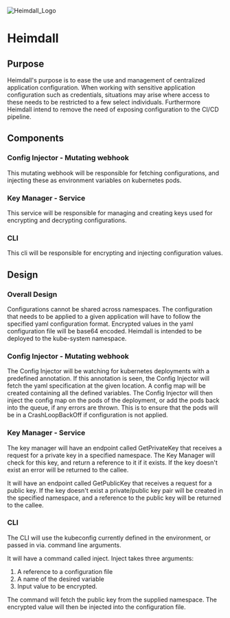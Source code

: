![Heimdall_Logo](https://i.imgur.com/Q8jL2dJ.png)
# Heimdall

## Purpose

Heimdall&#39;s purpose is to ease the use and management of centralized application configuration. When working with sensitive application configuration such as credentials, situations may arise where access to these needs to be restricted to a few select individuals. Furthermore Heimdall intend to remove the need of exposing configuration to the CI/CD pipeline.

## Components

### Config Injector - Mutating webhook

This mutating webhook will be responsible for fetching configurations, and injecting these as environment variables on kubernetes pods.

### Key Manager - Service

This service will be responsible for managing and creating keys used for encrypting and decrypting configurations.

### CLI

This cli will be responsible for encrypting and injecting configuration values.

## Design

### Overall Design

Configurations cannot be shared across namespaces. The configuration that needs to be applied to a given application will have to follow the specified yaml configuration format. Encrypted values in the yaml configuration file will be base64 encoded. Heimdall is intended to be deployed to the kube-system namespace.

### Config Injector - Mutating webhook

The Config Injector will be watching for kubernetes deployments with a predefined annotation. If this annotation is seen, the Config Injector will fetch the yaml specification at the given location. A config map will be created containing all the defined variables. The Config Injector will then inject the config map on the pods of the deployment, or add the pods back into the queue, if any errors are thrown. This is to ensure that the pods will be in a CrashLoopBackOff if configuration is not applied.

### Key Manager - Service

The key manager will have an endpoint called GetPrivateKey that receives a request for a private key in a specified namespace. The Key Manager will check for this key, and return a reference to it if it exists. If the key doesn&#39;t exist an error will be returned to the callee.

It will have an endpoint called GetPublicKey that receives a request for a public key. If the key doesn&#39;t exist a private/public key pair will be created in the specified namespace, and a reference to the public key will be returned to the callee.

### CLI

The CLI will use the kubeconfig currently defined in the environment, or passed in via. command line arguments.

It will have a command called inject. Inject takes three arguments:

1. A reference to a configuration file
2. A name of the desired variable
3. Input value to be encrypted.

The command will fetch the public key from the supplied namespace. The encrypted value will then be injected into the configuration file.

